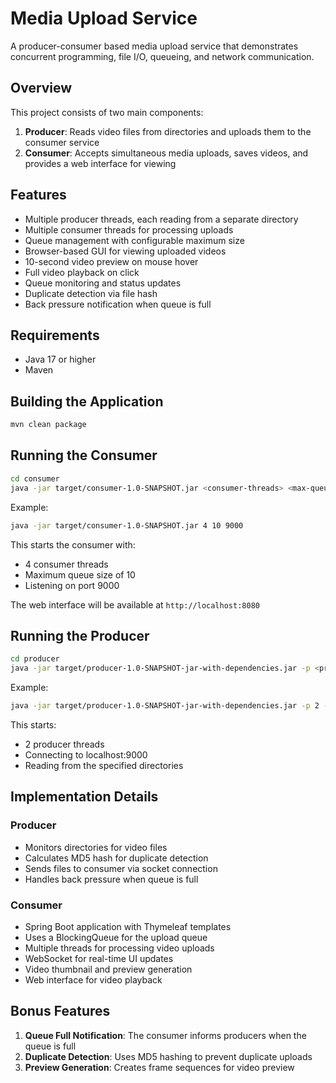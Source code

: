 # Media Upload Service

A producer-consumer based media upload service that demonstrates concurrent programming, file I/O, queueing, and network communication.

## Overview

This project consists of two main components:

1. **Producer**: Reads video files from directories and uploads them to the consumer service
2. **Consumer**: Accepts simultaneous media uploads, saves videos, and provides a web interface for viewing

## Features

- Multiple producer threads, each reading from a separate directory
- Multiple consumer threads for processing uploads
- Queue management with configurable maximum size
- Browser-based GUI for viewing uploaded videos
- 10-second video preview on mouse hover
- Full video playback on click
- Queue monitoring and status updates
- Duplicate detection via file hash
- Back pressure notification when queue is full

## Requirements

- Java 17 or higher
- Maven

## Building the Application

```bash
mvn clean package
```

## Running the Consumer

```bash
cd consumer
java -jar target/consumer-1.0-SNAPSHOT.jar <consumer-threads> <max-queue-size> <port>
```

Example:

```bash
java -jar target/consumer-1.0-SNAPSHOT.jar 4 10 9000
```

This starts the consumer with:
- 4 consumer threads
- Maximum queue size of 10
- Listening on port 9000

The web interface will be available at `http://localhost:8080`

## Running the Producer

```bash
cd producer
java -jar target/producer-1.0-SNAPSHOT-jar-with-dependencies.jar -p <producers> -h <host> -t <port> -d <directories>
```

Example:

```bash
java -jar target/producer-1.0-SNAPSHOT-jar-with-dependencies.jar -p 2 -h localhost -t 9000 -d /path/to/videos1,/path/to/videos2
```

This starts:
- 2 producer threads
- Connecting to localhost:9000
- Reading from the specified directories

## Implementation Details

### Producer

- Monitors directories for video files
- Calculates MD5 hash for duplicate detection
- Sends files to consumer via socket connection
- Handles back pressure when queue is full

### Consumer

- Spring Boot application with Thymeleaf templates
- Uses a BlockingQueue for the upload queue
- Multiple threads for processing video uploads
- WebSocket for real-time UI updates
- Video thumbnail and preview generation
- Web interface for video playback

## Bonus Features

1. **Queue Full Notification**: The consumer informs producers when the queue is full
2. **Duplicate Detection**: Uses MD5 hashing to prevent duplicate uploads
3. **Preview Generation**: Creates frame sequences for video preview
